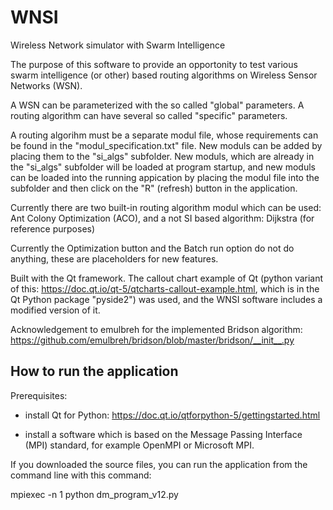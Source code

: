 # WNSI
Wireless Network simulator with Swarm Intelligence

The purpose of this software to provide an opportonity to test various swarm intelligence (or other) based routing algorithms on Wireless Sensor Networks (WSN).

A WSN can be parameterized with the so called "global" parameters. A routing algorithm can have several so called "specific" parameters.

A routing algorihm must be a separate modul file, whose requirements can be found in the "modul_specification.txt" file. New moduls can be added by placing them to the "si_algs" subfolder. New moduls, which are already in the "si_algs" subfolder will be loaded at program startup, and new moduls can be loaded into the running appication by placing the modul file into the subfolder and then click on the "R" (refresh) button in the application.

Currently there are two built-in routing algorithm modul which can be used: Ant Colony Optimization (ACO), and a not SI based algorithm: Dijkstra (for reference purposes)

Currently the Optimization button and the Batch run option do not do anything, these are placeholders for new features.

Built with the Qt framework. The callout chart example of Qt (python variant of this: https://doc.qt.io/qt-5/qtcharts-callout-example.html, which is in the Qt Python package "pyside2") was used, and the WNSI software includes a modified version of it.

Acknowledgement to emulbreh for the implemented Bridson algorithm: https://github.com/emulbreh/bridson/blob/master/bridson/__init__.py

## How to run the application
Prerequisites:

- install Qt for Python: https://doc.qt.io/qtforpython-5/gettingstarted.html

- install a software which is based on the Message Passing Interface (MPI) standard, for example OpenMPI or Microsoft MPI.

If you downloaded the source files, you can run the application from the command line with this command:

mpiexec -n 1 python dm_program_v12.py
